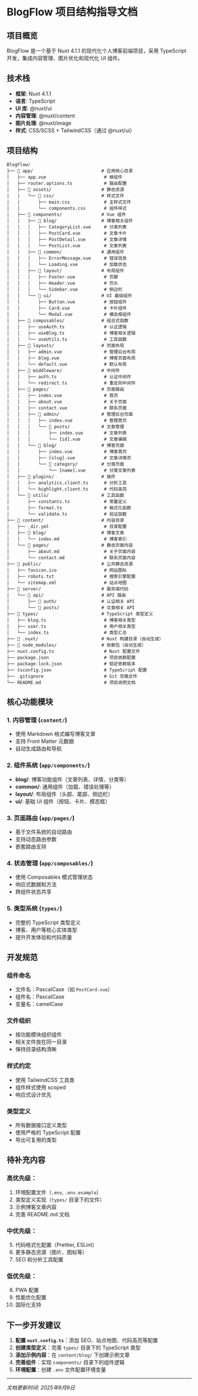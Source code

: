 # BlogFlow 项目结构指导文档

## 项目概览
BlogFlow 是一个基于 Nuxt 4.1.1 的现代化个人博客前端项目，采用 TypeScript 开发，集成内容管理、图片优化和现代化 UI 组件。

## 技术栈
- **框架**: Nuxt 4.1.1
- **语言**: TypeScript
- **UI 库**: @nuxt/ui
- **内容管理**: @nuxt/content
- **图片处理**: @nuxt/image
- **样式**: CSS/SCSS + TailwindCSS（通过 @nuxt/ui）

## 项目结构

```
BlogFlow/
├── 📁 app/                          # 应用核心目录
│   ├── app.vue                      # 根组件
│   ├── router.options.ts            # 路由配置
│   ├── 📁 assets/                   # 静态资源
│   │   └── 📁 css/                  # 样式文件
│   │       ├── main.css             # 主样式文件
│   │       └── components.css       # 组件样式
│   ├── 📁 components/               # Vue 组件
│   │   ├── 📁 blog/                 # 博客相关组件
│   │   │   ├── CategoryList.vue     # 分类列表
│   │   │   ├── PostCard.vue         # 文章卡片
│   │   │   ├── PostDetail.vue       # 文章详情
│   │   │   └── PostList.vue         # 文章列表
│   │   ├── 📁 common/               # 通用组件
│   │   │   ├── ErrorMessage.vue     # 错误信息
│   │   │   └── Loading.vue          # 加载状态
│   │   ├── 📁 layout/               # 布局组件
│   │   │   ├── Footer.vue           # 页脚
│   │   │   ├── Header.vue           # 页头
│   │   │   └── Sidebar.vue          # 侧边栏
│   │   └── 📁 ui/                   # UI 基础组件
│   │       ├── Button.vue           # 按钮组件
│   │       ├── Card.vue             # 卡片组件
│   │       └── Modal.vue            # 模态框组件
│   ├── 📁 composables/              # 组合式函数
│   │   ├── useAuth.ts               # 认证逻辑
│   │   ├── useBlog.ts               # 博客相关逻辑
│   │   └── useUtils.ts              # 工具函数
│   ├── 📁 layouts/                  # 页面布局
│   │   ├── admin.vue                # 管理后台布局
│   │   ├── blog.vue                 # 博客页面布局
│   │   └── default.vue              # 默认布局
│   ├── 📁 middleware/               # 中间件
│   │   ├── auth.ts                  # 认证中间件
│   │   └── redirect.ts              # 重定向中间件
│   ├── 📁 pages/                    # 页面路由
│   │   ├── index.vue                # 首页
│   │   ├── about.vue                # 关于页面
│   │   ├── contact.vue              # 联系页面
│   │   ├── 📁 admin/                # 管理后台页面
│   │   │   ├── index.vue            # 管理首页
│   │   │   └── 📁 posts/            # 文章管理
│   │   │       ├── index.vue        # 文章列表
│   │   │       └── [id].vue         # 文章编辑
│   │   └── 📁 blog/                 # 博客页面
│   │       ├── index.vue            # 博客首页
│   │       ├── [slug].vue           # 文章详情页
│   │       └── 📁 category/         # 分类页面
│   │           └── [name].vue       # 分类文章列表
│   ├── 📁 plugins/                  # 插件
│   │   ├── analytics.client.ts      # 分析工具
│   │   └── highlight.client.ts      # 代码高亮
│   └── 📁 utils/                    # 工具函数
│       ├── constants.ts             # 常量定义
│       ├── format.ts                # 格式化函数
│       └── validate.ts              # 验证函数
├── 📁 content/                      # 内容目录
│   ├── _dir.yml                     # 目录配置
│   ├── 📁 blog/                     # 博客文章
│   │   └── index.md                 # 博客索引
│   └── 📁 pages/                    # 静态页面内容
│       ├── about.md                 # 关于页面内容
│       └── contact.md               # 联系页面内容
├── 📁 public/                       # 公共静态资源
│   ├── favicon.ico                  # 网站图标
│   ├── robots.txt                   # 搜索引擎配置
│   └── sitemap.xml                  # 站点地图
├── 📁 server/                       # 服务端代码
│   └── 📁 api/                      # API 路由
│       ├── 📁 auth/                 # 认证相关 API
│       └── 📁 posts/                # 文章相关 API
├── 📁 types/                        # TypeScript 类型定义
│   ├── blog.ts                      # 博客相关类型
│   ├── user.ts                      # 用户相关类型
│   └── index.ts                     # 类型汇总
├── 📁 .nuxt/                        # Nuxt 构建目录（自动生成）
├── 📁 node_modules/                 # 依赖包（自动生成）
├── nuxt.config.ts                   # Nuxt 配置文件
├── package.json                     # 项目依赖配置
├── package-lock.json                # 锁定依赖版本
├── tsconfig.json                    # TypeScript 配置
├── .gitignore                       # Git 忽略文件
└── README.md                        # 项目说明文档
```

## 核心功能模块

### 1. 内容管理 (`content/`)
- 使用 Markdown 格式编写博客文章
- 支持 Front Matter 元数据
- 自动生成路由和导航

### 2. 组件系统 (`app/components/`)
- **blog/**: 博客功能组件（文章列表、详情、分类等）
- **common/**: 通用组件（加载、错误处理等）
- **layout/**: 布局组件（头部、尾部、侧边栏）
- **ui/**: 基础 UI 组件（按钮、卡片、模态框）

### 3. 页面路由 (`app/pages/`)
- 基于文件系统的自动路由
- 支持动态路由参数
- 嵌套路由支持

### 4. 状态管理 (`app/composables/`)
- 使用 Composables 模式管理状态
- 响应式数据和方法
- 跨组件状态共享

### 5. 类型系统 (`types/`)
- 完整的 TypeScript 类型定义
- 博客、用户等核心实体类型
- 提升开发体验和代码质量

## 开发规范

### 组件命名
- 文件名：PascalCase（如 `PostCard.vue`）
- 组件名：PascalCase
- 变量名：camelCase

### 文件组织
- 按功能模块组织组件
- 相关文件放在同一目录
- 保持目录结构清晰

### 样式约定
- 使用 TailwindCSS 工具类
- 组件样式使用 scoped
- 响应式设计优先

### 类型定义
- 所有数据接口定义类型
- 使用严格的 TypeScript 配置
- 导出可复用的类型

## 待补充内容

### 高优先级：
1. 环境配置文件（`.env`, `.env.example`）
2. 类型定义实现（`types/` 目录下的文件）
3. 示例博客文章内容
4. 完善 README.md 文档

### 中优先级：
5. 代码格式化配置（Prettier, ESLint）
6. 更多静态资源（图片、图标等）
7. SEO 和分析工具配置

### 低优先级：
8. PWA 配置
9. 性能优化配置
10. 国际化支持

## 下一步开发建议

1. **配置 `nuxt.config.ts`**：添加 SEO、站点地图、代码高亮等配置
2. **创建类型定义**：完善 `types/` 目录下的 TypeScript 类型
3. **添加示例内容**：在 `content/blog/` 下创建示例文章
4. **完善组件**：实现 `components/` 目录下的组件逻辑
5. **环境配置**：创建 `.env` 文件配置环境变量

---

*文档更新时间: 2025年9月9日*